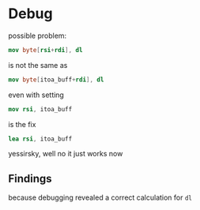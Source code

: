 # Debug

possible problem:

```nasm
mov byte[rsi+rdi], dl
```

is not the same as

```nasm
mov byte[itoa_buff+rdi], dl
```

even with setting

```nasm
mov rsi, itoa_buff
```

is the fix

```nasm
lea rsi, itoa_buff
```

yessirsky, well no it just works now

## Findings

because debugging revealed a correct calculation for `dl`
